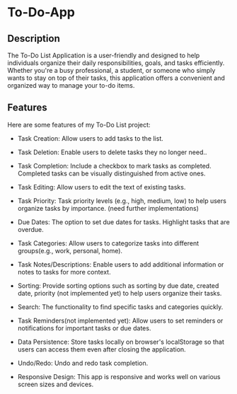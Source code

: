 # To-Do-App

## Description

The To-Do List Application is a user-friendly and designed to help individuals organize their daily responsibilities, goals, and tasks efficiently. Whether you're a busy professional, a student, or someone who simply wants to stay on top of their tasks, this application offers a convenient and organized way to manage your to-do items.

## Features

Here are some features of my To-Do List project:

- Task Creation: Allow users to add tasks to the list.

- Task Deletion: Enable users to delete tasks they no longer need..

- Task Completion: Include a checkbox to mark tasks as completed. Completed tasks can be visually distinguished from active ones.

- Task Editing: Allow users to edit the text of existing tasks.

- Task Priority: Task priority levels (e.g., high, medium, low) to help users organize tasks by importance. (need further implementations)

- Due Dates: The option to set due dates for tasks. Highlight tasks that are overdue.

- Task Categories: Allow users to categorize tasks into different groups(e.g., work, personal, home).

- Task Notes/Descriptions: Enable users to add additional information or notes to tasks for more context.

- Sorting: Provide sorting options such as sorting by due date, created date, priority (not implemented yet) to help users organize their tasks.

- Search: The functionality to find specific tasks and categories quickly.

- Task Reminders(not implemented yet): Allow users to set reminders or notifications for important tasks or due dates.

- Data Persistence: Store tasks locally on browser's localStorage so that users can access them even after closing the application.

- Undo/Redo: Undo and redo task completion.

- Responsive Design: This app is responsive and works well on various screen sizes and devices.
